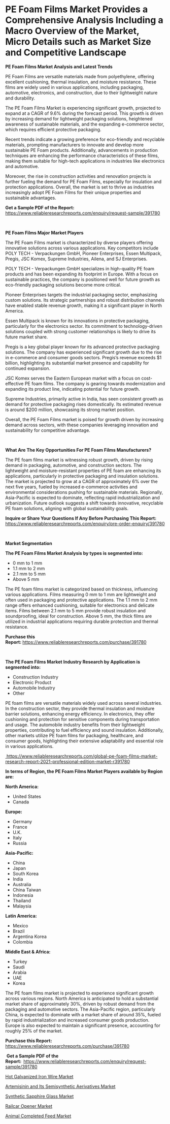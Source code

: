 <p><h1>PE Foam Films Market Provides a Comprehensive Analysis Including a Macro Overview of the Market, Micro Details such as Market Size and Competitive Landscape</h1></p><p><strong>PE Foam Films Market Analysis and Latest Trends</strong></p>
<p><p>PE Foam Films are versatile materials made from polyethylene, offering excellent cushioning, thermal insulation, and moisture resistance. These films are widely used in various applications, including packaging, automotive, electronics, and construction, due to their lightweight nature and durability. </p><p>The PE Foam Films Market is experiencing significant growth, projected to expand at a CAGR of 9.6% during the forecast period. This growth is driven by increasing demand for lightweight packaging solutions, heightened awareness of sustainable materials, and the expanding e-commerce sector, which requires efficient protective packaging. </p><p>Recent trends indicate a growing preference for eco-friendly and recyclable materials, prompting manufacturers to innovate and develop more sustainable PE Foam products. Additionally, advancements in production techniques are enhancing the performance characteristics of these films, making them suitable for high-tech applications in industries like electronics and automotive. </p><p>Moreover, the rise in construction activities and renovation projects is further fueling the demand for PE Foam Films, especially for insulation and protection applications. Overall, the market is set to thrive as industries increasingly adopt PE Foam Films for their unique properties and sustainable advantages.</p></p>
<p><strong>Get a Sample PDF of the Report:&nbsp;</strong> <a href="https://www.reliableresearchreports.com/enquiry/request-sample/391780?utm_campaign=8&utm_medium=2&utm_source=Github&utm_content=ia&utm_term=26102024&utm_id=pe-foam-films">https://www.reliableresearchreports.com/enquiry/request-sample/391780</a></p>
<p>&nbsp;</p>
<p><strong>PE Foam Films Major Market Players</strong></p>
<p><p>The PE Foam Films market is characterized by diverse players offering innovative solutions across various applications. Key competitors include POLY TECH - Verpackungen GmbH, Pioneer Enterprises, Essen Multipack, Pregis, JSC Komex, Supreme Industries, Ailena, and SJ Enterprises. </p><p>POLY TECH - Verpackungen GmbH specializes in high-quality PE foam products and has been expanding its footprint in Europe. With a focus on sustainable practices, the company is positioned well for future growth as eco-friendly packaging solutions become more critical. </p><p>Pioneer Enterprises targets the industrial packaging sector, emphasizing custom solutions. Its strategic partnerships and robust distribution channels have enabled stable revenue growth, making it a significant player in North America.</p><p>Essen Multipack is known for its innovations in protective packaging, particularly for the electronics sector. Its commitment to technology-driven solutions coupled with strong customer relationships is likely to drive its future market share.</p><p>Pregis is a key global player known for its advanced protective packaging solutions. The company has experienced significant growth due to the rise in e-commerce and consumer goods sectors. Pregis’s revenue exceeds $1 billion, highlighting its substantial market presence and capability for continued expansion.</p><p>JSC Komex serves the Eastern European market with a focus on cost-effective PE foam films. The company is gearing towards modernization and expanding its product line, indicating potential for future growth.</p><p>Supreme Industries, primarily active in India, has seen consistent growth as demand for protective packaging rises domestically. Its estimated revenue is around $200 million, showcasing its strong market position.</p><p>Overall, the PE Foam Films market is poised for growth driven by increasing demand across sectors, with these companies leveraging innovation and sustainability for competitive advantage.</p></p>
<p>&nbsp;</p>
<p><strong>What Are The Key Opportunities For PE Foam Films Manufacturers?</strong></p>
<p><p>The PE foam films market is witnessing robust growth, driven by rising demand in packaging, automotive, and construction sectors. The lightweight and moisture-resistant properties of PE foam are enhancing its applications, particularly in protective packaging and insulation solutions. The market is projected to grow at a CAGR of approximately 6% over the next five years, fueled by increased e-commerce activities and environmental considerations pushing for sustainable materials. Regionally, Asia-Pacific is expected to dominate, reflecting rapid industrialization and urbanization. Future outlook suggests a shift towards innovative, recyclable PE foam solutions, aligning with global sustainability goals.</p></p>
<p><strong>Inquire or Share Your Questions If Any Before Purchasing This Report:</strong> <a href="https://www.reliableresearchreports.com/enquiry/pre-order-enquiry/391780?utm_campaign=8&utm_medium=2&utm_source=Github&utm_content=ia&utm_term=26102024&utm_id=pe-foam-films">https://www.reliableresearchreports.com/enquiry/pre-order-enquiry/391780</a></p>
<p>&nbsp;</p>
<p><strong>Market Segmentation</strong></p>
<p><strong>The PE Foam Films Market Analysis by types is segmented into:</strong></p>
<p><ul><li>0 mm to 1 mm</li><li>1.1 mm to 2 mm</li><li>2.1 mm to 5 mm</li><li>Above 5 mm</li></ul></p>
<p><p>The PE foam films market is categorized based on thickness, influencing various applications. Films measuring 0 mm to 1 mm are lightweight and often used in packaging and protective applications. The 1.1 mm to 2 mm range offers enhanced cushioning, suitable for electronics and delicate items. Films between 2.1 mm to 5 mm provide robust insulation and soundproofing, ideal for construction. Above 5 mm, the thick films are utilized in industrial applications requiring durable protection and thermal resistance.</p></p>
<p><strong>Purchase this Report:&nbsp;</strong><a href="https://www.reliableresearchreports.com/purchase/391780?utm_campaign=8&utm_medium=2&utm_source=Github&utm_content=ia&utm_term=26102024&utm_id=pe-foam-films">https://www.reliableresearchreports.com/purchase/391780</a></p>
<p>&nbsp;</p>
<p><strong>The PE Foam Films Market Industry Research by Application is segmented into:</strong></p>
<p><ul><li>Construction Industry</li><li>Electronic Product</li><li>Automobile Industry</li><li>Other</li></ul></p>
<p><p>PE foam films are versatile materials widely used across several industries. In the construction sector, they provide thermal insulation and moisture barrier solutions, enhancing energy efficiency. In electronics, they offer cushioning and protection for sensitive components during transportation and usage. The automobile industry benefits from their lightweight properties, contributing to fuel efficiency and sound insulation. Additionally, other markets utilize PE foam films for packaging, healthcare, and consumer goods, highlighting their extensive adaptability and essential role in various applications.</p></p>
<p><a href="https://www.reliableresearchreports.com/global-pe-foam-films-market-research-report-2021-professional-edition-market-r391780?utm_campaign=8&utm_medium=2&utm_source=Github&utm_content=ia&utm_term=26102024&utm_id=pe-foam-films">&nbsp;https://www.reliableresearchreports.com/global-pe-foam-films-market-research-report-2021-professional-edition-market-r391780</a></p>
<p><strong>In terms of Region, the PE Foam Films Market Players available by Region are:</strong></p>
<p>
    <p> <strong> North America: </strong>
        <ul>
            <li>United States</li>
            <li>Canada</li>
        </ul>
        </p> 
    <p> <strong> Europe: </strong>
        <ul>
            <li>Germany</li>
            <li>France</li>
            <li>U.K.</li>
            <li>Italy</li>
            <li>Russia</li>
        </ul>
        </p> 
    <p> <strong> Asia-Pacific: </strong>
        <ul>
            <li>China</li>
            <li>Japan</li>
            <li>South Korea</li>
            <li>India</li>
            <li>Australia</li>
            <li>China Taiwan</li>
            <li>Indonesia</li>
            <li>Thailand</li>
            <li>Malaysia</li>
        </ul>
        </p> 
    <p> <strong> Latin America: </strong>
        <ul>
            <li>Mexico</li>
            <li>Brazil</li>
            <li>Argentina Korea</li>
            <li>Colombia</li>
        </ul>
        </p> 
    <p> <strong> Middle East & Africa: </strong>
        <ul>
            <li>Turkey</li>
            <li>Saudi</li>
            <li>Arabia</li>
            <li>UAE</li>
            <li>Korea</li>
        </ul>
    </p>
    </p>
<p><p>The PE foam films market is projected to experience significant growth across various regions. North America is anticipated to hold a substantial market share of approximately 30%, driven by robust demand from the packaging and automotive sectors. The Asia-Pacific region, particularly China, is expected to dominate with a market share of around 35%, fueled by rapid industrialization and increased consumer goods production. Europe is also expected to maintain a significant presence, accounting for roughly 25% of the market.</p></p>
<p><strong>Purchase this Report: </strong><a href="https://www.reliableresearchreports.com/purchase/391780?utm_campaign=8&utm_medium=2&utm_source=Github&utm_content=ia&utm_term=26102024&utm_id=pe-foam-films">https://www.reliableresearchreports.com/purchase/391780</a></p>
<p>&nbsp;<strong>Get a Sample PDF of the Report:&nbsp;&nbsp;</strong><a href="https://www.reliableresearchreports.com/enquiry/request-sample/391780?utm_campaign=8&utm_medium=2&utm_source=Github&utm_content=ia&utm_term=26102024&utm_id=pe-foam-films">https://www.reliableresearchreports.com/enquiry/request-sample/391780</a></p>
<p><strong></strong></p>
<p><p><a href="https://www.linkedin.com/pulse/global-hot-galvanized-iron-wire-market-sector2024-2031-metrics-qlrhe?utm_campaign=8&utm_medium=2&utm_source=Github&utm_content=ia&utm_term=26102024&utm_id=pe-foam-films">Hot Galvanized Iron Wire Market</a></p><p><a href="https://github.com/cliffxbwergin/Market-Research-Report-List-1/blob/main/artemisinin-and-its-semisynthetic-aerivatives-market.md?utm_campaign=8&utm_medium=2&utm_source=Github&utm_content=ia&utm_term=26102024&utm_id=pe-foam-films">Artemisinin and Its Semisynthetic Aerivatives Market</a></p><p><a href="https://github.com/loftinirkaakcsu/Market-Research-Report-List-1/blob/main/synthetic-sapphire-glass-market.md?utm_campaign=8&utm_medium=2&utm_source=Github&utm_content=ia&utm_term=26102024&utm_id=pe-foam-films">Synthetic Sapphire Glass Market</a></p><p><a href="https://issuu.com/reportprime-2/docs/railcar-opener-market-size-2030.ppt_12602dea5e78ff?utm_campaign=8&utm_medium=2&utm_source=Github&utm_content=ia&utm_term=26102024&utm_id=pe-foam-films">Railcar Opener Market</a></p><p><a href="https://www.linkedin.com/pulse/competitive-intelligence-animal-completed-feed-market-key-players-bbm0e?utm_campaign=8&utm_medium=2&utm_source=Github&utm_content=ia&utm_term=26102024&utm_id=pe-foam-films">Animal Completed Feed Market</a></p></p>